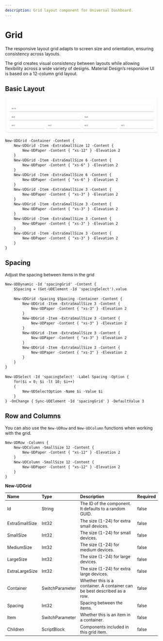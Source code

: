```yaml
---
description: Grid layout component for Universal Dashboard.
---
```


# Grid

The responsive layout grid adapts to screen size and orientation, ensuring consistency across layouts.

The grid creates visual consistency between layouts while allowing flexibility across a wide variety of designs. Material Design’s responsive UI is based on a 12-column grid layout.

## Basic Layout

![](../../../.gitbook/assets/image%20%2857%29.png)

```text
New-UDGrid -Container -Content {
    New-UDGrid -Item -ExtraSmallSize 12 -Content {
        New-UDPaper -Content { "xs-12" } -Elevation 2
    }
    New-UDGrid -Item -ExtraSmallSize 6 -Content {
        New-UDPaper -Content { "xs-6" } -Elevation 2
    }
    New-UDGrid -Item -ExtraSmallSize 6 -Content {
        New-UDPaper -Content { "xs-6" } -Elevation 2
    }
    New-UDGrid -Item -ExtraSmallSize 3 -Content {
        New-UDPaper -Content { "xs-3" } -Elevation 2
    }
    New-UDGrid -Item -ExtraSmallSize 3 -Content {
        New-UDPaper -Content { "xs-3" } -Elevation 2
    }
    New-UDGrid -Item -ExtraSmallSize 3 -Content {
        New-UDPaper -Content { "xs-3" } -Elevation 2
    }
    New-UDGrid -Item -ExtraSmallSize 3 -Content {
        New-UDPaper -Content { "xs-3" } -Elevation 2
    }
}
```

## Spacing

Adjust the spacing between items in the grid

```text
New-UDDynamic -Id 'spacingGrid' -Content {
    $Spacing = (Get-UDElement -Id 'spacingSelect').value

    New-UDGrid -Spacing $Spacing -Container -Content {
        New-UDGrid -Item -ExtraSmallSize 3 -Content {
            New-UDPaper -Content { "xs-3" } -Elevation 2
        }
        New-UDGrid -Item -ExtraSmallSize 3 -Content {
            New-UDPaper -Content { "xs-3" } -Elevation 2
        }
        New-UDGrid -Item -ExtraSmallSize 3 -Content {
            New-UDPaper -Content { "xs-3" } -Elevation 2
        }
        New-UDGrid -Item -ExtraSmallSize 3 -Content {
            New-UDPaper -Content { "xs-3" } -Elevation 2
        }
    }
}

New-UDSelect -Id 'spacingSelect' -Label Spacing -Option {
    for($i = 0; $i -lt 10; $i++)
    {
        New-UDSelectOption -Name $i -Value $i
    }
} -OnChange { Sync-UDElement -Id 'spacingGrid' } -DefaultValue 3
```

## Row and Columns

You can also use the `New-UDRow` and `New-UDColumn` functions when working with the grid. 

```text
New-UDRow -Columns {
    New-UDColumn -SmallSize 12 -Content {
        New-UDPaper -Content { "xs-12" } -Elevation 2
    }
    New-UDColumn -SmallSize 12 -Content {
        New-UDPaper -Content { "xs-12" } -Elevation 2
    }
}
```

**New-UDGrid**

| Name | Type | Description | Required |
| :--- | :--- | :--- | :--- |
| Id | String | The ID of the component. It defaults to a random GUID. | false |
| ExtraSmallSize | Int32 | The size \(1-24\) for extra small devices. | false |
| SmallSize | Int32 | The size \(1-24\) for small devices. | false |
| MediumSize | Int32 | The size \(1-24\) for medium devices. | false |
| LargeSize | Int32 | The size \(1-24\) for large devices. | false |
| ExtraLargeSize | Int32 | The size \(1-24\) for extra large devices. | false |
| Container | SwitchParameter | Whether this is a container. A container can be best described as a row. | false |
| Spacing | Int32 | Spacing between the items. | false |
| Item | SwitchParameter | Whether this is an item in a container. | false |
| Children | ScriptBlock | Components included in this grid item. | false |

